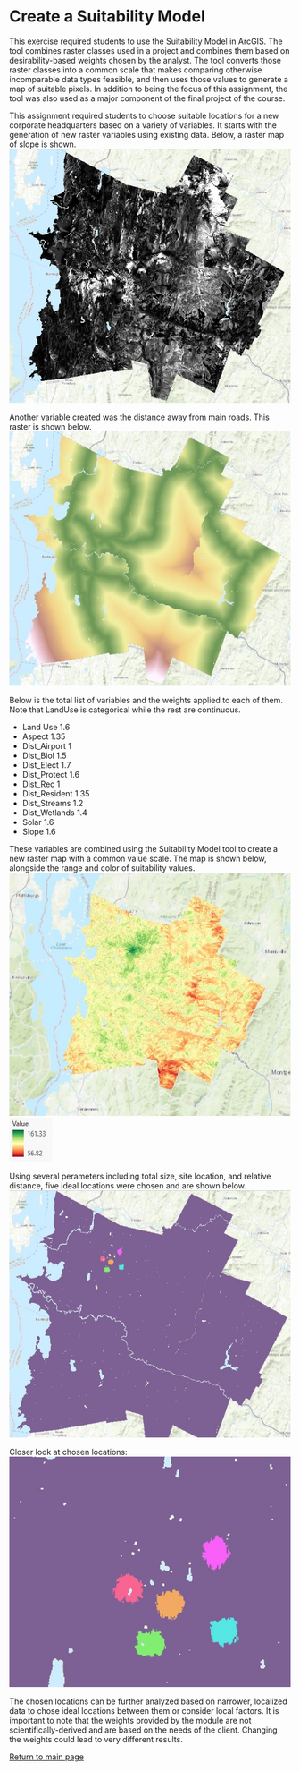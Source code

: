 # Create a Suitability Model

This exercise required students to use the Suitability Model in ArcGIS. The tool combines raster classes used in a project and combines them based on desirability-based weights chosen by the analyst. The tool converts those raster classes into a common scale that makes comparing otherwise incomparable data types feasible, and then uses those values to generate a map of suitable pixels. In addition to being the focus of this assignment, the tool was also used as a major component of the final project of the course. 

This assignment required students to choose suitable locations for a new corporate headquarters based on a variety of variables. It starts with the generation of new raster variables using existing data. Below, a raster map of slope is shown. 
![Slope](https://github.com/serganttinkers/AdvancedGIS/blob/main/Slope.JPG?raw=true)

Another variable created was the distance away from main roads. This raster is shown below.
![Distance_MRoads](https://github.com/serganttinkers/AdvancedGIS/blob/main/Distance_MRoads.JPG?raw=true)

Below is the total list of variables and the weights applied to each of them. Note that LandUse is categorical while the rest are continuous. 
- Land Use                              1.6
- Aspect                                1.35
- Dist_Airport                          1
- Dist_Biol                             1.5
- Dist_Elect                            1.7
- Dist_Protect                          1.6
- Dist_Rec                              1
- Dist_Resident                         1.35
- Dist_Streams                          1.2
- Dist_Wetlands                         1.4
- Solar                                 1.6
- Slope                                 1.6

These variables are combined using the Suitability Model tool to create a new raster map with a common value scale. The map is shown below, alongside the range and color of suitability values. 
![Suitability](https://github.com/serganttinkers/AdvancedGIS/blob/main/Suitability%20Map.JPG?raw=true)
![Range](https://github.com/serganttinkers/AdvancedGIS/blob/main/Range.JPG?raw=true)

Using several perameters including total size, site location, and relative distance, five ideal locations were chosen and are shown below. 
![SiteLocations](https://github.com/serganttinkers/AdvancedGIS/blob/main/SiteLocations.JPG?raw=true)

Closer look at chosen locations:
![SiteCloser](https://github.com/serganttinkers/AdvancedGIS/blob/main/SitesClose.JPG?raw=true)

The chosen locations can be further analyzed based on narrower, localized data to chose ideal locations between them or consider local factors. It is important to note that the weights provided by the module are not scientifically-derived and are based on the needs of the client. Changing the weights could lead to very different results. 

[Return to main page](https://serganttinkers.github.io/AdvancedGIS/)
